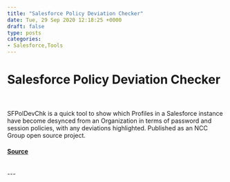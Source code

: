 ```yaml
---
title: "Salesforce Policy Deviation Checker"
date: Tue, 29 Sep 2020 12:18:25 +0000
draft: false
type: posts
categories: 
- Salesforce,Tools
---
```

# Salesforce Policy Deviation Checker

<br/>

<br/>
SFPolDevChk is a quick tool to show which Profiles in a Salesforce instance have become desynced from an Organization in terms of password and session policies, with any deviations highlighted. Published as an NCC Group open source project.

#### [Source](http://www.exploresecurity.com/salesforce-policy-deviation-checker/)

<br/>
---
